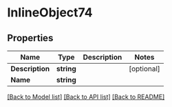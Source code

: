 # InlineObject74

## Properties

Name | Type | Description | Notes
------------ | ------------- | ------------- | -------------
**Description** | **string** |  | [optional] 
**Name** | **string** |  | 

[[Back to Model list]](../README.md#documentation-for-models) [[Back to API list]](../README.md#documentation-for-api-endpoints) [[Back to README]](../README.md)


